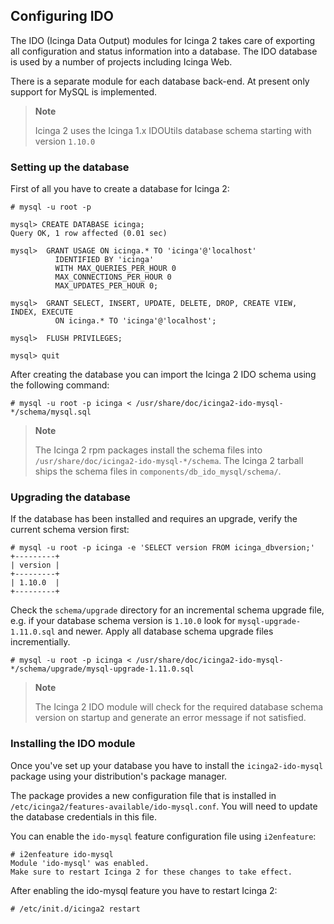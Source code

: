 ## Configuring IDO

The IDO (Icinga Data Output) modules for Icinga 2 takes care of exporting all
configuration and status information into a database. The IDO database is used
by a number of projects including Icinga Web.

There is a separate module for each database back-end. At present only support
for MySQL is implemented.

> **Note**
>
> Icinga 2 uses the Icinga 1.x IDOUtils database schema starting with version
> `1.10.0`

### Setting up the database

First of all you have to create a database for Icinga 2:

    # mysql -u root -p

    mysql> CREATE DATABASE icinga;
    Query OK, 1 row affected (0.01 sec)

    mysql>  GRANT USAGE ON icinga.* TO 'icinga'@'localhost'
              IDENTIFIED BY 'icinga'
              WITH MAX_QUERIES_PER_HOUR 0
              MAX_CONNECTIONS_PER_HOUR 0
              MAX_UPDATES_PER_HOUR 0;

    mysql>  GRANT SELECT, INSERT, UPDATE, DELETE, DROP, CREATE VIEW, INDEX, EXECUTE
              ON icinga.* TO 'icinga'@'localhost';

    mysql>  FLUSH PRIVILEGES;

    mysql> quit

After creating the database you can import the Icinga 2 IDO schema using the
following command:

    # mysql -u root -p icinga < /usr/share/doc/icinga2-ido-mysql-*/schema/mysql.sql

> **Note**
>
> The Icinga 2 rpm packages install the schema files into `/usr/share/doc/icinga2-ido-mysql-*/schema`.
> The Icinga 2 tarball ships the schema files in `components/db_ido_mysql/schema/`.

### Upgrading the database

If the database has been installed and requires an upgrade, verify the current
schema version first:

    # mysql -u root -p icinga -e 'SELECT version FROM icinga_dbversion;'
    +---------+
    | version |
    +---------+
    | 1.10.0  |
    +---------+

Check the `schema/upgrade` directory for an incremental schema upgrade file, e.g.
if your database schema version is `1.10.0` look for `mysql-upgrade-1.11.0.sql`
and newer.
Apply all database schema upgrade files incrementially.

    # mysql -u root -p icinga < /usr/share/doc/icinga2-ido-mysql-*/schema/upgrade/mysql-upgrade-1.11.0.sql

> **Note**
>
> The Icinga 2 IDO module will check for the required database schema version
> on startup and generate an error message if not satisfied.

### Installing the IDO module

Once you've set up your database you have to install the `icinga2-ido-mysql`
package using your distribution's package manager.

The package provides a new configuration file that is installed in
`/etc/icinga2/features-available/ido-mysql.conf`. You will need to update the
database credentials in this file.

You can enable the `ido-mysql` feature configuration file using `i2enfeature`:

    # i2enfeature ido-mysql
    Module 'ido-mysql' was enabled.
    Make sure to restart Icinga 2 for these changes to take effect.

After enabling the ido-mysql feature you have to restart Icinga 2:

    # /etc/init.d/icinga2 restart
